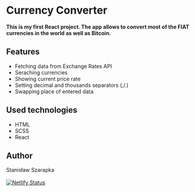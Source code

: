 # Currency Converter

<b>This is my first React project. The app allows to convert most of the FIAT currencies in the world as well as Bitcoin. </b>

## Features

-   Fetching data from Exchange Rates API
-   Seraching currencies
-   Showing current price rate
-   Setting decimal and thousands separators (,/.)
-   Swapping place of entered data

## Used technologies

-   HTML
-   SCSS
-   React

## Author

Stanisław Szarapka
<br><br>
[![Netlify Status](https://api.netlify.com/api/v1/badges/138c02f7-0e9c-4b67-b956-5a0804096d09/deploy-status)](https://app.netlify.com/sites/szarapka-currency-converter/deploys)
